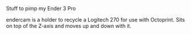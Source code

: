 Stuff to pimp my Ender 3 Pro

endercam is a holder to recycle a Logitech 270 for use with Octoprint. Sits on top of the Z-axis and moves up and down with it.
